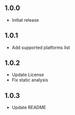 ## 1.0.0
* Initial release

## 1.0.1
* Add supported platforms list

## 1.0.2
* Update License
* Fix static analysis

## 1.0.3
* Update README
